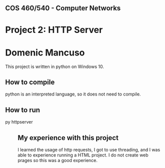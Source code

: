 ## COS 460/540 - Computer Networks
# Project 2: HTTP Server

# Domenic Mancuso

This project is written in python on Windows 10.

## How to compile

python is an interpreted language, so it does not need to compile.

## How to run

py httpserver <PORT> <dir>

## My experience with this project

I learned the usage of http requests, I got to use threading, and I was able to experience running a HTML project. I do not create web prages so this was a good experience.  
